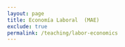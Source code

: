 ```yaml
---
layout: page
title: Economía Laboral  (MAE)
exclude: true
permalink: /teaching/labor-economics
---
```

